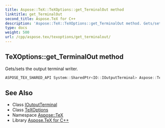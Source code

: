 ```yaml
---
title: Aspose::TeX::TeXOptions::get_TerminalOut method
linktitle: get_TerminalOut
second_title: Aspose.TeX for C++
description: 'Aspose::TeX::TeXOptions::get_TerminalOut method. Gets/sets the output terminal writer in C++.'
type: docs
weight: 500
url: /cpp/aspose.tex/texoptions/get_terminalout/
---
```

## TeXOptions::get_TerminalOut method


Gets/sets the output terminal writer.

```cpp
ASPOSE_TEX_SHARED_API System::SharedPtr<IO::IOutputTerminal> Aspose::TeX::TeXOptions::get_TerminalOut() const
```

## See Also

* Class [IOutputTerminal](../../../aspose.tex.io/ioutputterminal/)
* Class [TeXOptions](../)
* Namespace [Aspose::TeX](../../)
* Library [Aspose.TeX for C++](../../../)
